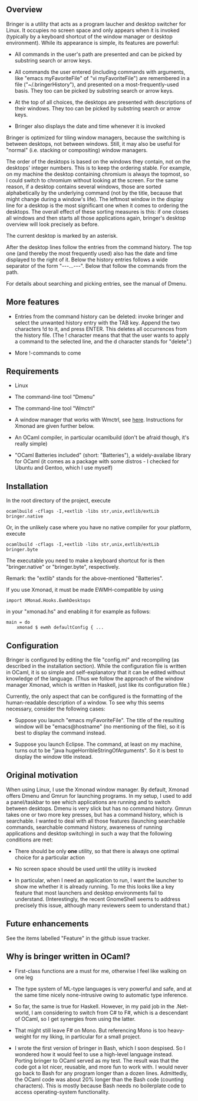Overview
--------

Bringer is a utility that acts as a program laucher and desktop
switcher for Linux. It occupies no screen space and only appears when
it is invoked (typically by a keyboard shortcut of the window manager
or desktop environment). While its appearance is simple, its features
are powerful:

* All commands in the user's path are presented and can be picked by
substring search or arrow keys.

* All commands the user entered (including commands with arguments,
like "emacs myFavoriteFile" of "vi myFavoriteFile") are remembered in
a file ("~/.bringerHistory"), and presented on a most-frequently-used
basis. They too can be picked by substring search or arrow keys.

* At the top of all choices, the desktops are presented with
descriptions of their windows. They too can be picked by substring
search or arrow keys.

* Bringer also displays the date and time whenever it is invoked

Bringer is optimized for tiling window managers, because the switching
is between desktops, not between windows. Still, it may also be useful
for "normal" (i.e. stacking or compositing) window managers.

The order of the desktops is based on the windows they contain, not on
the desktops' integer numbers. This is to keep the ordering
stable. For example, on my machine the desktop containing chromium is
always the topmost, so I could switch to chromium without looking at
the screen. For the same reason, if a desktop contains several
windows, those are sorted alphabetically by the underlying command
(not by the title, because that might change during a window's
life). The leftmost window in the display line for a desktop is the
most significant one when it comes to ordering the desktops. The
overall effect of these sorting measures is this: if one closes all
windows and then starts all those applications again, bringer's
desktop overview will look precisely as before.

The current desktop is marked by an asterisk.

After the desktop lines follow the entries from the command history.
The top one (and thereby the most frequently used) also has the date
and time displayed to the right of it. Below the history entries
follows a wide separator of the form "---...---". Below that follow
the commands from the path.

For details about searching and picking entries, see the manual of
Dmenu.


More features
-------------

* Entries from the command history can be deleted: invoke bringer and
select the unwanted history entry with the TAB key. Append the two
characters !d to it, and press ENTER. This deletes all occurrences
from the history file. (The ! character means that that the user wants
to apply a command to the selected line, and the d character stands
for "delete".)

* More !-commands to come


Requirements
------------

* Linux

* The command-line tool "Dmenu"

* The command-line tool "Wmctrl"

* A window manager that works with Wmctrl, see
  [here](http://tomas.styblo.name/wmctrl/). Instructions for Xmonad are 
  given further below.

* An OCaml compiler, in particular ocamlbuild (don't be afraid though,
  it's really simple)

* "OCaml Batteries included" (short: "Batteries"), a widely-availabe
  library for OCaml (it comes as a package with some distros - I
  checked for Ubuntu and Gentoo, which I use myself)


Installation
------------

In the root directory of the project, execute

    ocamlbuild -cflags -I,+extlib -libs str,unix,extlib/extLib bringer.native

Or, in the unlikely case where you have no native compiler for your
platform, execute

    ocamlbuild -cflags -I,+extlib -libs str,unix,extlib/extLib bringer.byte

The executable you need to make a keyboard shortcut for is then
"bringer.native" or "bringer.byte", respectively.

Remark: the "extlib" stands for the above-mentioned "Batteries".

If you use Xmonad, it must be made EWMH-compatible by using

    import XMonad.Hooks.EwmhDesktops

in your "xmonad.hs" and enabling it for example as follows:

    main = do
        xmonad $ ewmh defaultConfig { ...

Configuration
-------------

Bringer is configured by editing the file "config.ml" and recompiling
(as described in the installation section). While the configuration
file is written in OCaml, it is so simple and self-explanatory that it
can be edited without knowledge of the language.  (Thus we follow the
approach of the window manager Xmonad, which is written in Haskell,
just like its configuration file.)

Currently, the only aspect that can be configured is the formatting of
the human-readable description of a window. To see why this seems
necessary, consider the following cases:

* Suppose you launch "emacs myFavoriteFile". The title of the
resulting window will be "emacs@hostname" (no mentioning of the file),
so it is best to display the command instead.

* Suppose you launch Eclipse. The command, at least on my machine,
turns out to be "java hugeHorribleStringOfArguments". So it is best to
display the window title instead.
 

Original motivation
------------------- 

When using Linux, I use the Xmonad window manager. By default, Xmonad
offers Dmenu and Gmrun for launching programs. In my setup, I used to
add a panel/taskbar to see which applications are running and to
switch between desktops. Dmenu is very slick but has no command
history. Gmrun takes one or two more key presses, but has a command
history, which is searchable. I wanted to deal with all those features
(launching searchable commands, searchable command history, awareness
of running applications and desktop switching) in such a way that the
following conditions are met:

* There should be only **one** utility, so that there is always one
optimal choice for a particular action

* No screen space should be used until the utility is invoked

* In particular, when I need an application to run, I want the
launcher to show me whether it is already running. To me this looks
like a key feature that most launchers and desktop environments fail
to understand. (Interestingly, the recent GnomeShell seems to address
precisely this issue, although many reviewers seem to understand
that.)


Future enhancements
-------------------

See the items labelled "Feature" in the github issue tracker.


Why is bringer written in OCaml? 
--------------------------------

* First-class functions are a must for me, otherwise I feel like
  walking on one leg

* The type system of ML-type languages is very powerful and safe, and
at the same time nicely none-intrusive owing to automatic type
inference.

* So far, the same is true for Haskell. However, in my paid job in the
.Net-world, I am considering to switch from C# to F#, which is a
descendant of OCaml, so I get synergies from using the latter.

* That might still leave F# on Mono. But referencing Mono is too
heavy-weight for my liking, in particular for a small project.

* I wrote the first version of bringer in Bash, which I soon despised.
So I wondered how it would feel to use a high-level language
instead. Porting bringer to OCaml served as my test. The result was
that the code got a lot nicer, reusable, and more fun to work with. I
would never go back to Bash for any program longer than a dozen
lines. Admittedly, the OCaml code was about 20% longer than the Bash
code (counting characters). This is mostly because Bash needs no
boilerplate code to access operating-system functionality.
